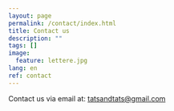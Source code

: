 ```yaml
---
layout: page
permalink: /contact/index.html
title: Contact us
description: ""
tags: []
image:
  feature: lettere.jpg
lang: en
ref: contact
---
```


Contact us via email at: tatsandtats@gmail.com

